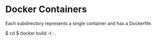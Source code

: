 Docker Containers
=================

Each subdirectory represents a single container and has a Dockerfile.

$ cd <container-name>
$ docker build -t <repository>:<tag> .
